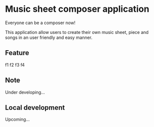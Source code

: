 # Music sheet composer application

Everyone can be a composer now!

This application allow users to create their own music sheet, piece and songs in an user friendly and easy manner.

## Feature

f1
f2
f3
f4

## Note

Under developing...

## Local development

Upcoming...
